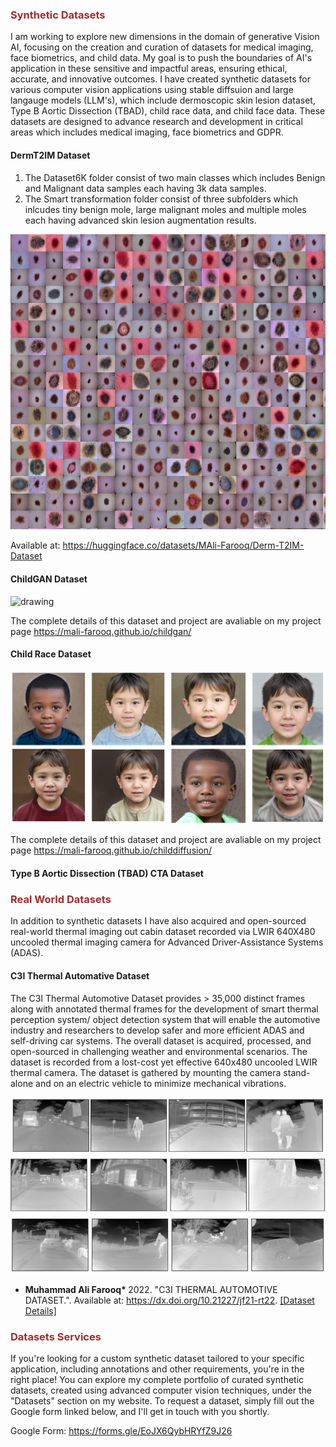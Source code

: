 <h3 style="color:brown;">Synthetic Datasets</h3>
I am working to explore new dimensions in the domain of generative Vision AI, focusing on the creation and curation of datasets for medical imaging, face biometrics, and child data. My goal is to push the boundaries of AI's application in these sensitive and impactful areas, ensuring ethical, accurate, and innovative outcomes. I have created synthetic datasets for various computer vision applications using stable diffsuion and large langauge models (LLM's),  which include dermoscopic skin lesion dataset, Type B Aortic Dissection (TBAD), child race data, and child face data. These datasets are designed to advance research and development in critical areas which includes medical imaging, face biometrics and GDPR.

#### DermT2IM Dataset
1. The Dataset6K folder consist of two main classes which includes Benign and Malignant data samples each having 3k data samples.
2. The Smart transformation folder consist of three subfolders which inlcudes tiny benign mole, large malignant moles and multiple moles each having advanced skin lesion augmentation results.

<img src="/static/assets/img/Cancer.png" alt="drawing" width="600"/>

Available at: https://huggingface.co/datasets/MAli-Farooq/Derm-T2IM-Dataset 


#### ChildGAN Dataset

<img src="/static/assets/img/3.png" alt="drawing" width="600"/>

The complete details of this dataset and project are avaliable on my project page https://mali-farooq.github.io/childgan/


#### Child Race Dataset

<img src="/static/assets/img/ChildRace.png" alt="drawing" width="600"/> 

The complete details of this dataset and project are avaliable on my project page https://mali-farooq.github.io/childdiffusion/


#### Type B Aortic Dissection (TBAD) CTA Dataset

<h3 style="color:brown;">Real World Datasets</h3>

In addition to synthetic datasets I have also acquired and open-sourced real-world thermal imaging out cabin dataset recorded via LWIR 640X480 uncooled thermal imaging camera for Advanced Driver-Assistance Systems (ADAS). 

#### C3I Thermal Automative Dataset
The C3I Thermal Automotive Dataset provides > 35,000 distinct frames along with annotated thermal frames for the development of smart thermal perception system/ object detection system that will enable the automotive industry and researchers to develop safer and more efficient ADAS and self-driving car systems. The overall dataset is acquired, processed, and open-sourced in challenging weather and environmental scenarios. The dataset is recorded from a lost-cost yet effective 640x480 uncooled LWIR thermal camera. The dataset is gathered by mounting the camera stand-alone and on an electric vehicle to minimize mechanical vibrations.

<img src="/static/assets/img/thermalobject.PNG" alt="drawing" width="600"/>

- <strong>Muhammad Ali Farooq* </strong> 2022. "C3I THERMAL AUTOMOTIVE DATASET.". Available at: https://dx.doi.org/10.21227/jf21-rt22. </strong> [[Dataset Details]](https://ieee-dataport.s3.amazonaws.com/docs/111517/Complete%20Dataset%20Details%20-%20NUIG%20-2022.pdf?X-Amz-Algorithm=AWS4-HMAC-SHA256&X-Amz-Credential=AKIAJOHYI4KJCE6Q7MIQ%2F20240704%2Fus-east-1%2Fs3%2Faws4_request&X-Amz-Date=20240704T224013Z&X-Amz-SignedHeaders=Host&X-Amz-Expires=86400&X-Amz-Signature=da2797378c3c1868b5abfbe500e90bfcf038588be7406fc30a1ada078bef13bf)


<h3 style="color:brown;">Datasets Services</h3>
  If you're looking for a custom synthetic dataset tailored to your specific application, including annotations and other requirements, you're in the right place! You can explore my complete portfolio of curated synthetic datasets, created using advanced computer vision techniques, under the "Datasets" section on my website. To request a dataset, simply fill out the Google form linked below, and I'll get in touch with you shortly.

Google Form: https://forms.gle/EoJX6QybHRYfZ9J26
  



